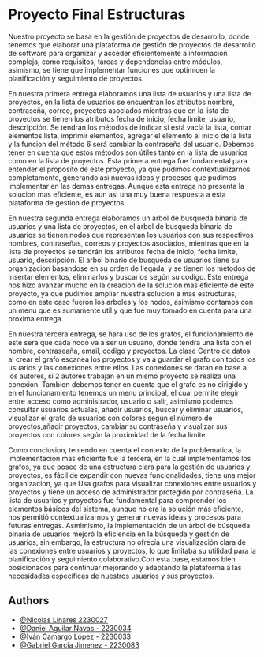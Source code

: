 # Proyecto Final Estructuras

Nuestro proyecto se basa en la gestión de proyectos de desarrollo, donde tenemos que elaborar una plataforma de gestión de proyectos de desarrollo de software para organizar y acceder eficientemente a información compleja, como requisitos, tareas y dependencias entre módulos, asimismo, se tiene que implementar funciones que optimicen la planificación y seguimiento de proyectos.

En nuestra primera entrega elaboramos una lista de usuarios y una lista de proyectos, en la lista de usuarios se encuentran los atributos nombre, contraseña, correo, proyectos asociados mientras que en la lista de proyectos se tienen los atributos fecha de inicio, fecha límite, usuario, descripción. Se tendrán los métodos de indicar si está vacía la lista, contar elementos lista, imprimir elementos, agregar el elemento al inicio de la lista y la funcion del método 6 será cambiar la contraseña del usuario. Debemos tener en cuenta que estos métodos son útiles tanto en la lista de usuarios como en la lista de proyectos. Esta primera entrega fue fundamental para entender el proposito de este proyecto, ya que pudimos contextualizarnos completamente, generando asi nuevas ideas y procesos que pudimos implementar en las demas entregas. Aunque esta entrega no presenta la solucion mas eficiente, es aun asi una muy buena respuesta a esta plataforma de gestion de proyectos.

En nuestra segunda entrega elaboramos un arbol de busqueda binaria de usuarios y una lista de proyectos, en el arbol de busqueda binaria de usuarios se tienen nodos que representan los usuarios con sus respectivos nombres, contraseñas, correos y proyectos asociados, mientras que en la lista de proyectos se tendrán los atributos fecha de inicio, fecha límite, usuario, descripción. El arbol binario de busqueda de usuarios tiene su organizacion basandose en su orden de llegada, y se tienen los metodos de insertar elementos, eliminarlos y buscarlos según su codigo. Este entrega nos hizo avanzar mucho en la creacion de la solucion mas eficiente de este proyecto, ya que pudimos ampliar nuestra solucion a mas estructuras, como en este caso fueron los arboles y los nodos, asimismo contamos con un menu que es sumamente util y que fue muy tomado en cuenta para una proxima entrega.

En nuestra tercera entrega, se hara uso de los grafos, el funcionamiento de este sera que cada nodo va a ser un usuario, donde tendra una lista con el nombre, contraseaña, email, codigo y proyectos. La clase Centro de datos al crear el grafo escanea los proyectos y va a guardar el grafo con todos los usuarios y las conexiones entre ellos. Las conexiones se daran en base a los autores, si 2 autores trabajan en un mismo proyecto se realiza una conexion. Tambien debemos tener en cuenta que el grafo es no dirigido y en el funcionamiento tenemos un menu principal, el cual permite elegir entre acceso como administrador, usuario o salir, asimismo podemos consultar usuarios actuales, añadir usuarios, buscar y eliminar usuarios, visualizar el grafo de usuarios con colores según el número de proyectos,añadir proyectos, cambiar su contraseña y visualizar sus proyectos con colores según la proximidad de la fecha límite.

Como conclusion, teniendo en cuenta el contexto de la problematica, la implementacion mas eficiente fue la tercera, en la cual implementamos los grafos, ya que posee de una estructura clara para la gestión de usuarios y proyectos, es fácil de expandir con nuevas funcionalidades, tiene una mejor organizacion, ya que Usa grafos para visualizar conexiones entre usuarios y proyectos y tiene un acceso de administrador protegido por contraseña. La lista de usuarios y proyectos fue fundamental para comprender los elementos básicos del sistema, aunque no era la solución más eficiente, nos permitió contextualizarnos y generar nuevas ideas y procesos para futuras entregas. Asmimismo, la implementación de un árbol de búsqueda binaria de usuarios mejoró la eficiencia en la búsqueda y gestión de usuarios, sin embargo, la estructura no ofrecía una visualización clara de las conexiones entre usuarios y proyectos, lo que limitaba su utilidad para la planificación y seguimiento colaborativo.Con esta base, estamos bien posicionados para continuar mejorando y adaptando la plataforma a las necesidades específicas de nuestros usuarios y sus proyectos.

## Authors

- [@Nicolas Linares 2230027](https://www.github.com/nicolaslinaresrojas)
- [@Daniel Aguilar Navas - 2230034](https://www.github.com/DanielAguilar27)
- [@Iván Camargo López - 2230033](https://www.github.com/popcorner893)
- [@Gabriel Garcia Jimenez - 2230083](https://www.github.com/octokatherine)

